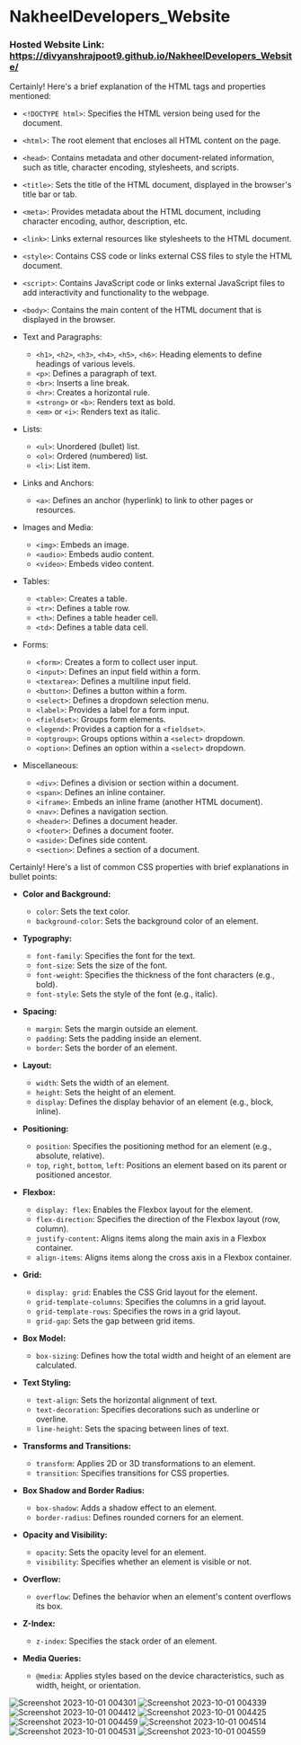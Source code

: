 # NakheelDevelopers_Website
### Hosted Website Link: https://divyanshrajpoot9.github.io/NakheelDevelopers_Website/
Certainly! Here's a brief explanation of the HTML tags and properties mentioned:

- `<!DOCTYPE html>`: Specifies the HTML version being used for the document.
  
- `<html>`: The root element that encloses all HTML content on the page.

- `<head>`: Contains metadata and other document-related information, such as title, character encoding, stylesheets, and scripts.

- `<title>`: Sets the title of the HTML document, displayed in the browser's title bar or tab.

- `<meta>`: Provides metadata about the HTML document, including character encoding, author, description, etc.

- `<link>`: Links external resources like stylesheets to the HTML document.

- `<style>`: Contains CSS code or links external CSS files to style the HTML document.

- `<script>`: Contains JavaScript code or links external JavaScript files to add interactivity and functionality to the webpage.

- `<body>`: Contains the main content of the HTML document that is displayed in the browser.

- Text and Paragraphs:
  - `<h1>`, `<h2>`, `<h3>`, `<h4>`, `<h5>`, `<h6>`: Heading elements to define headings of various levels.
  - `<p>`: Defines a paragraph of text.
  - `<br>`: Inserts a line break.
  - `<hr>`: Creates a horizontal rule.
  - `<strong>` or `<b>`: Renders text as bold.
  - `<em>` or `<i>`: Renders text as italic.

- Lists:
  - `<ul>`: Unordered (bullet) list.
  - `<ol>`: Ordered (numbered) list.
  - `<li>`: List item.

- Links and Anchors:
  - `<a>`: Defines an anchor (hyperlink) to link to other pages or resources.

- Images and Media:
  - `<img>`: Embeds an image.
  - `<audio>`: Embeds audio content.
  - `<video>`: Embeds video content.

- Tables:
  - `<table>`: Creates a table.
  - `<tr>`: Defines a table row.
  - `<th>`: Defines a table header cell.
  - `<td>`: Defines a table data cell.

- Forms:
  - `<form>`: Creates a form to collect user input.
  - `<input>`: Defines an input field within a form.
  - `<textarea>`: Defines a multiline input field.
  - `<button>`: Defines a button within a form.
  - `<select>`: Defines a dropdown selection menu.
  - `<label>`: Provides a label for a form input.
  - `<fieldset>`: Groups form elements.
  - `<legend>`: Provides a caption for a `<fieldset>`.
  - `<optgroup>`: Groups options within a `<select>` dropdown.
  - `<option>`: Defines an option within a `<select>` dropdown.

- Miscellaneous:
  - `<div>`: Defines a division or section within a document.
  - `<span>`: Defines an inline container.
  - `<iframe>`: Embeds an inline frame (another HTML document).
  - `<nav>`: Defines a navigation section.
  - `<header>`: Defines a document header.
  - `<footer>`: Defines a document footer.
  - `<aside>`: Defines side content.
  - `<section>`: Defines a section of a document.

 Certainly! Here's a list of common CSS properties with brief explanations in bullet points:

- **Color and Background:**
  - `color`: Sets the text color.
  - `background-color`: Sets the background color of an element.

- **Typography:**
  - `font-family`: Specifies the font for the text.
  - `font-size`: Sets the size of the font.
  - `font-weight`: Specifies the thickness of the font characters (e.g., bold).
  - `font-style`: Sets the style of the font (e.g., italic).

- **Spacing:**
  - `margin`: Sets the margin outside an element.
  - `padding`: Sets the padding inside an element.
  - `border`: Sets the border of an element.

- **Layout:**
  - `width`: Sets the width of an element.
  - `height`: Sets the height of an element.
  - `display`: Defines the display behavior of an element (e.g., block, inline).

- **Positioning:**
  - `position`: Specifies the positioning method for an element (e.g., absolute, relative).
  - `top`, `right`, `bottom`, `left`: Positions an element based on its parent or positioned ancestor.

- **Flexbox:**
  - `display: flex`: Enables the Flexbox layout for the element.
  - `flex-direction`: Specifies the direction of the Flexbox layout (row, column).
  - `justify-content`: Aligns items along the main axis in a Flexbox container.
  - `align-items`: Aligns items along the cross axis in a Flexbox container.

- **Grid:**
  - `display: grid`: Enables the CSS Grid layout for the element.
  - `grid-template-columns`: Specifies the columns in a grid layout.
  - `grid-template-rows`: Specifies the rows in a grid layout.
  - `grid-gap`: Sets the gap between grid items.

- **Box Model:**
  - `box-sizing`: Defines how the total width and height of an element are calculated.

- **Text Styling:**
  - `text-align`: Sets the horizontal alignment of text.
  - `text-decoration`: Specifies decorations such as underline or overline.
  - `line-height`: Sets the spacing between lines of text.

- **Transforms and Transitions:**
  - `transform`: Applies 2D or 3D transformations to an element.
  - `transition`: Specifies transitions for CSS properties.

- **Box Shadow and Border Radius:**
  - `box-shadow`: Adds a shadow effect to an element.
  - `border-radius`: Defines rounded corners for an element.

- **Opacity and Visibility:**
  - `opacity`: Sets the opacity level for an element.
  - `visibility`: Specifies whether an element is visible or not.

- **Overflow:**
  - `overflow`: Defines the behavior when an element's content overflows its box.

- **Z-Index:**
  - `z-index`: Specifies the stack order of an element.

- **Media Queries:**
  - `@media`: Applies styles based on the device characteristics, such as width, height, or orientation.

![Screenshot 2023-10-01 004301](https://github.com/divyanshrajpoot9/NakheelDevelopers_Website/assets/114856467/08f6131b-b640-4bb6-8a3b-8cfa55b7e49e)
![Screenshot 2023-10-01 004339](https://github.com/divyanshrajpoot9/NakheelDevelopers_Website/assets/114856467/094cc1b4-980f-4bc6-bb99-3e2596c1cdf1)
![Screenshot 2023-10-01 004412](https://github.com/divyanshrajpoot9/NakheelDevelopers_Website/assets/114856467/d18041eb-5c21-47d2-8e94-2d8898f43b9b)
![Screenshot 2023-10-01 004425](https://github.com/divyanshrajpoot9/NakheelDevelopers_Website/assets/114856467/c4b276a3-3db6-4d4f-a85d-a10477d82058)
![Screenshot 2023-10-01 004459](https://github.com/divyanshrajpoot9/NakheelDevelopers_Website/assets/114856467/3c519689-618e-40b9-8924-12a197883775)
![Screenshot 2023-10-01 004514](https://github.com/divyanshrajpoot9/NakheelDevelopers_Website/assets/114856467/e098308b-6aa2-4fd3-a1e5-f3806ab2d4b3)
![Screenshot 2023-10-01 004531](https://github.com/divyanshrajpoot9/NakheelDevelopers_Website/assets/114856467/f1765144-8ebe-4d66-b1e9-9c61d7f110f8)
![Screenshot 2023-10-01 004559](https://github.com/divyanshrajpoot9/NakheelDevelopers_Website/assets/114856467/84a1d113-41be-413f-b961-35ac8cc14b67)
